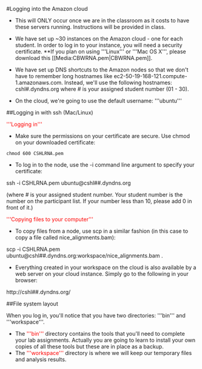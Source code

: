 #Logging into the Amazon cloud

* This will ONLY occur once we are in the classroom as it costs to have these servers running. Instructions will be provided in class.
* We have set up ~30 instances on the Amazon cloud - one for each student. In order to log in to your instance, you will need a security certificate. 
**If you plan on using '''Linux''' or '''Mac OS X''', please download this [[Media:CBWRNA.pem|CBWRNA.pem]]. 

* We have set up DNS shortcuts to the Amazon nodes so that we don't have to remember long hostnames like ec2-50-19-168-121.compute-1.amazonaws.com. Instead, we'll use the following hostnames: cshl#.dyndns.org where # is your assigned student number (01 - 30).

* On the cloud, we're going to use the default username: '''ubuntu'''

##Logging in with ssh (Mac/Linux)

<font color="red">'''Logging in'''</font>

* Make sure the permissions on your certificate are secure. Use chmod on your downloaded certificate:

```
chmod 600 CSHLRNA.pem
```

* To log in to the node, use the -i command line argument to specify your certificate:

 ssh -i CSHLRNA.pem ubuntu@cshl##.dyndns.org

(where # is your assigned student number. Your student number is the number on the participant list. If your number less than 10, please add 0 in front of it.)

<font color="red">'''Copying files to your computer'''</font>

* To copy files from a node, use scp in a similar fashion (in this case to copy a file called nice_alignments.bam):

 scp -i CSHLRNA.pem ubuntu@cshl##.dyndns.org:workspace/nice_alignments.bam .

* Everything created in your workspace on the cloud is also available by a web server on your cloud instance.  Simply go to the following in your browser:

 <nowiki>http://cshl##.dyndns.org/</nowiki>

##File system layout

When you log in, you'll notice that you have two directories: '''bin''' and '''workspace'''.

* The <font color="red">'''bin'''</font> directory contains the tools that you'll need to complete your lab assignments. Actually you are going to learn to install your own copies of all these tools but these are in place as a backup.
* The <font color="red">'''workspace'''</font> directory is where we will keep our temporary files and analysis results. 